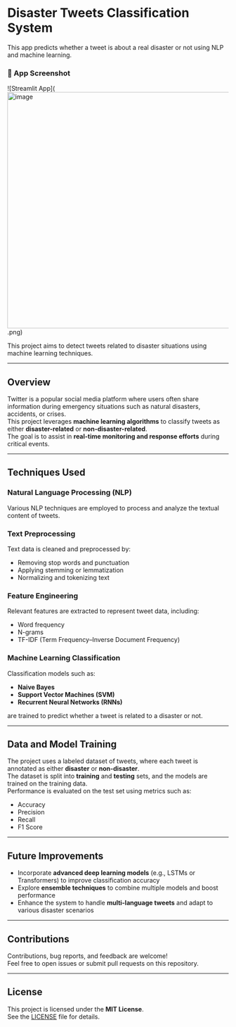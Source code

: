 # Disaster Tweets Classification System

This app predicts whether a tweet is about a real disaster or not using NLP and machine learning.

### 📸 App Screenshot
![Streamlit App](<img width="1089" height="537" alt="image" src="https://github.com/user-attachments/assets/0c556bc3-cada-4ec5-9ec8-608d4dd61e52" />
.png)

This project aims to detect tweets related to disaster situations using machine learning techniques.

---

## Overview
Twitter is a popular social media platform where users often share information during emergency situations such as natural disasters, accidents, or crises.  
This project leverages **machine learning algorithms** to classify tweets as either **disaster-related** or **non-disaster-related**.  
The goal is to assist in **real-time monitoring and response efforts** during critical events.

---

## Techniques Used

### Natural Language Processing (NLP)
Various NLP techniques are employed to process and analyze the textual content of tweets.

### Text Preprocessing
Text data is cleaned and preprocessed by:
- Removing stop words and punctuation  
- Applying stemming or lemmatization  
- Normalizing and tokenizing text  

### Feature Engineering
Relevant features are extracted to represent tweet data, including:
- Word frequency  
- N-grams  
- TF-IDF (Term Frequency–Inverse Document Frequency)

### Machine Learning Classification
Classification models such as:
- **Naive Bayes**  
- **Support Vector Machines (SVM)**  
- **Recurrent Neural Networks (RNNs)**  

are trained to predict whether a tweet is related to a disaster or not.

---

## Data and Model Training
The project uses a labeled dataset of tweets, where each tweet is annotated as either **disaster** or **non-disaster**.  
The dataset is split into **training** and **testing** sets, and the models are trained on the training data.  
Performance is evaluated on the test set using metrics such as:
- Accuracy  
- Precision  
- Recall  
- F1 Score  

---

## Future Improvements
- Incorporate **advanced deep learning models** (e.g., LSTMs or Transformers) to improve classification accuracy  
- Explore **ensemble techniques** to combine multiple models and boost performance  
- Enhance the system to handle **multi-language tweets** and adapt to various disaster scenarios  

---

## Contributions
Contributions, bug reports, and feedback are welcome!  
Feel free to open issues or submit pull requests on this repository.

---

## License
This project is licensed under the **MIT License**.  
See the [LICENSE](LICENSE) file for details.

